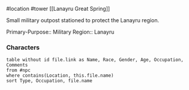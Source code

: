 #location #tower [[Lanayru Great Spring]]

Small military outpost stationed to protect the Lanayru region.

Primary-Purpose:: Military
Region:: Lanayru

### Characters
```dataview
table without id file.link as Name, Race, Gender, Age, Occupation, Comments
from #npc
where contains(Location, this.file.name)
sort Type, Occupation, file.name
```
